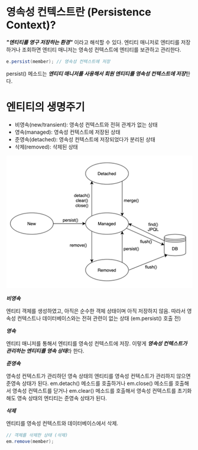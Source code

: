 # 영속성 컨텍스트란 (Persistence Context)?
***"엔티티를 영구 저장하는 환경"*** 이라고 해석할 수 있다. 엔티티 매니저로 엔티티를 저장하거나 조회하면 엔티티 매니저는 영속성
컨텍스트에 엔티티를 보관하고 관리한다.
~~~java
e.persist(member); // 영속성 컨텍스트에 저장
~~~
persist() 메소드는 ***엔티티 매니저를 사용해서 회원 엔티티를 영속성 컨텍스트에 저장***한다.

# 엔티티의 생명주기
* 비영속(new/transient): 영속성 컨텍스트와 전혀 관계가 없는 상태
* 영속(managed): 영속성 컨텍스트에 저장된 상태
* 준영속(detached): 영속성 컨텍스트에 저장되었다가 분리된 상태
* 삭제(removed): 삭제된 상태

![image.3_2](raws/3_2.png)

***비영속***

엔티티 객체를 생성하였고, 아직은 순수한 객체 상태이며 아직 저장하지 않음. 따라서 영속성 컨텍스트나
데이터베이스와는 전혀 관련이 없는 상태 (em.persist() 호출 전)

***영속***

엔티티 매니저를 통해서 엔티티를 영속성 컨텍스트에 저장. 이렇게 ***영속성 컨텍스트가 관리하는 엔티티를
영속 상태***라 한다.

***준영속***

영속성 컨텍스트가 관리하던 영속 상태의 엔티티를 영속성 컨텍스트가 관리하지 않으면 준영속 상태가 된다.
em.detach() 메소드를 호출하거나 em.close() 메소드를 호출해서 영속성 컨텍스트를 닫거나 em.clear() 메소드를 호출해서
영속성 컨텍스트를 초기화해도 영속 상태의 엔티티는 준영속 상태가 된다.

***삭제***

엔티티를 영속성 컨텍스트와 데이터베이스에서 삭제.
~~~java
// 객체를 삭제한 상태 (삭제)
em.remove(member);
~~~